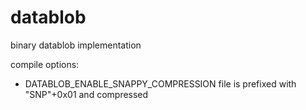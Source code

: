 datablob
========

binary datablob implementation


compile options:
- DATABLOB_ENABLE_SNAPPY_COMPRESSION
  file is prefixed with "SNP"+0x01 and compressed
